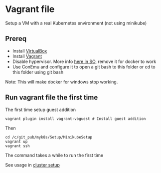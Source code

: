 # Vagrant file

Setup a VM with a real Kubernetes environment (not using minikube)

## Prereq

- Install [VirtualBox](https://www.virtualbox.org/wiki/Downloads)
- Install [Vagrant](https://www.vagrantup.com/downloads.html) 
- Disable hypervisor. More info [here in SO](https://stackoverflow.com/questions/50053255/virtualbox-raw-mode-is-unavailable-courtesy-of-hyper-v-windows-10), remove it for docker to work
- Use ConEmu and configure it to open a git bash to this folder or cd to this folder using git bash

Note: This will make docker for windows stop working.

## Run vagrant file the first time

The first time setup guest addition
````buildoutcfg
vagrant plugin install vagrant-vbguest # Install guest addition
````

Then 

````buildoutcfg
cd /c/git_pub/myk8s/Setup/MinikubeSetup
vagrant up
vagrant ssh 
````

The command takes a while to run the first time


See usage in [cluster setup](../ClusterSetup/README.md)
